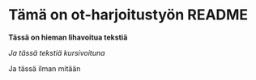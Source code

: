 <h1> Tämä on ot-harjoitustyön README </h1>

**Tässä on hieman lihavoitua tekstiä**

*Ja tässä tekstiä kursivoituna*

Ja tässä ilman mitään
